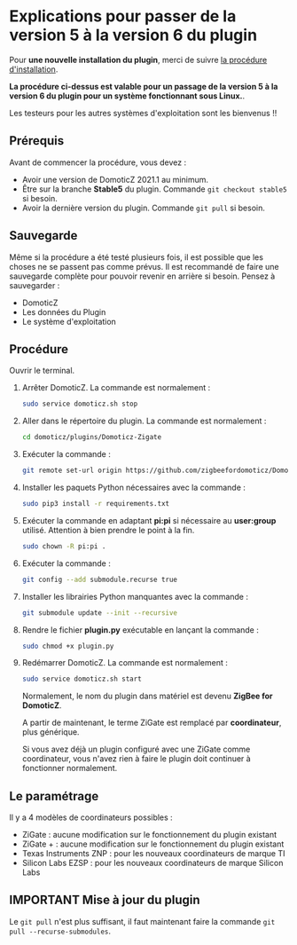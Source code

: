 # Explications pour passer de la version 5 à la version 6 du plugin

Pour __une nouvelle installation du plugin__, merci de suivre [la procédure d'installation](Plugin_Installation.md).

__La procédure ci-dessus est valable pour un passage de la version 5 à la version 6 du plugin pour un système fonctionnant sous Linux.__.

Les testeurs pour les autres systèmes d'exploitation sont les bienvenus !!

## Prérequis

Avant de commencer la procédure, vous devez :

* Avoir une version de DomoticZ 2021.1 au minimum.
* Être sur la branche __Stable5__ du plugin. Commande `git checkout stable5` si besoin.
* Avoir la dernière version du plugin. Commande `git pull` si besoin.

## Sauvegarde

Même si la procédure a été testé plusieurs fois, il est possible que les choses ne se passent pas comme prévus.
Il est recommandé de faire une sauvegarde complète pour pouvoir revenir en arrière si besoin.
Pensez à sauvegarder :

* DomoticZ
* Les données du Plugin
* Le système d'exploitation

## Procédure

 Ouvrir le terminal.

1. Arrêter DomoticZ. La commande est normalement :

    ``` bash
    sudo service domoticz.sh stop
    ```

1. Aller dans le répertoire du plugin. La commande est normalement :

    ``` bash
    cd domoticz/plugins/Domoticz-Zigate
    ```

1. Exécuter la commande :

    ``` bash
    git remote set-url origin https://github.com/zigbeefordomoticz/Domoticz-Zigbee
    ```

1. Installer les paquets Python nécessaires avec la commande :

    ``` bash
    sudo pip3 install -r requirements.txt
    ```

1. Exécuter la commande en adaptant __pi:pi__ si nécessaire au __user:group__ utilisé. Attention à bien prendre le point à la fin.

    ```bash
    sudo chown -R pi:pi .
    ```

1. Exécuter la commande :

    ```bash
    git config --add submodule.recurse true
    ```

1. Installer les librairies Python manquantes avec la commande :

    ```bash
    git submodule update --init --recursive
    ```

1. Rendre le fichier __plugin.py__ exécutable en lançant la commande :

    ```bash
    sudo chmod +x plugin.py
    ```

1. Redémarrer DomoticZ. La commande est normalement :

    ```bash
    sudo service domoticz.sh start
    ```

    Normalement, le nom du plugin dans matériel est devenu __ZigBee for DomoticZ__.

    A partir de maintenant, le terme ZiGate est remplacé par __coordinateur__, plus générique.

    Si vous avez déjà un plugin configuré avec une ZiGate comme coordinateur, vous n'avez rien à faire le plugin doit continuer à   fonctionner normalement.

## Le paramétrage

Il y a 4 modèles de coordinateurs possibles :

* ZiGate : aucune modification sur le fonctionnement du plugin existant
* ZiGate + : aucune modification sur le fonctionnement du plugin existant
* Texas Instruments ZNP : pour les nouveaux coordinateurs de marque TI
* Silicon Labs EZSP  : pour les nouveaux coordinateurs de marque Silicon Labs

## IMPORTANT Mise à jour du plugin

Le `git pull` n'est plus suffisant, il faut maintenant faire la commande `git pull --recurse-submodules`.
